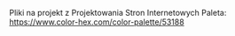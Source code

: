Pliki na projekt z Projektowania Stron Internetowych
Paleta: https://www.color-hex.com/color-palette/53188
